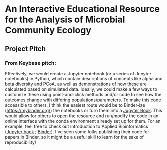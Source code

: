 # An Interactive Educational Resource for the Analysis of Microbial Community Ecology

## Project Pitch

### From Keybase pitch:

Effectively, we would create a Jupyter notebook (or a series of Jupyter notebooks) in Python, 
which contain descriptions of concepts like alpha and beta diversity and PCoA, 
as well as demonstrations of how these are calculated based on simulated data. 
Ideally, we could make a few ways to customize these using point-and-click methods and/or code to see how the outcomes change with differing populations/parameters. 
To make this code accessible to others, I think the easiest route would be to Binder-ize (https://mybinder.org/) the notebooks or 
turn them into a [Jupyter Book](https://jupyterbook.org/intro.html). 
This would allow for others to open the resource and run/modify the code in an online interface with the conda environment already set up for them. 
For an example, feel free to check out Introduction to Applied Bioinformatics ([Jupyter book](https://readiab.org/introduction.html) ; 
[Binder](https://mybinder.org/v2/gh/applied-bioinformatics/iab2/main?urlpath=tree/book/introduction.md)). 
I've seen some folks publishing their code for papers in Binder, so it might be a useful skill to learn for the sake of reproducibility! 
